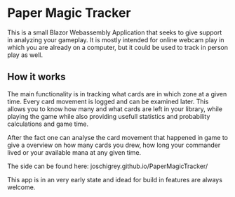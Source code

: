 # Paper Magic Tracker

This is a small Blazor Webassembly Application that seeks to give support in analyzing your gameplay. It is mostly intended for online webcam play in which 
you are already on a computer, but it could be used to track in person play as well.

## How it works

The main functionality is in tracking what cards are in which zone at a given time. Every card movement is logged and can be examined later.
This allows you to know how many and what cards are left in your library, while playing the game while also providing usefull statistics and probability calculations
and game time.

After the fact one can analyse the card movement that happened in game to give a overview on how many cards you drew, how long your commander lived or your available mana at
any given time.

The side can be found here: joschigrey.github.io/PaperMagicTracker/

This app is in an very early state and idead for build in features are always welcome.
